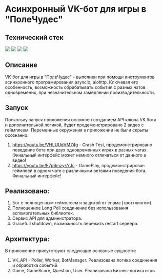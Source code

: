 # Асинхронный VK-бот для игры в "ПолеЧудес"

## Технический стек

![](https://img.shields.io/badge/-Python-386e9d?style=for-the-badge&logo=Python&logoColor=ffd241&) ![](https://img.shields.io/badge/-Aiohttp-DCDCDC?style=for-the-badge&logo=Aiohttp&logoColor=blue) ![](https://img.shields.io/badge/-sqlalchemy-4479A7?style=for-the-badge&amp;&amp;logoColor=ffffff) ![](https://img.shields.io/badge/-Postgresql-%232c3e50?style=for-the-badge&logo=Postgresql)

## Описание

VK-бот для игры в "ПолеЧудес" - выполнен при помощи инструментов асинхронного програмирования asyncio, aiohttp. Ключевая его особенность, возможность обрабатывать события с разных чатов одновременно, при незначительном замедлении производительности.

## Запуск

Поскольку запуск приложения осложнен созданием API ключа VK бота и дополнительной логикой, будет продемонстрировано 2 видео с геймплеем. Переменные окружения в приложении не были скрыты осознанно.
1) https://youtu.be/VHLUUdVM74g - Crash Test, продемонстрировано поведение бота при двух одновременных играх в разных чатах. Финальный интерфейс может немного отличаться от данного в видео!
2) https://youtu.be/F7p6mzykYJc - GamePlay, продемонстрирован геймплей в одном чате с различными ветвями поведения бота. Финальный интерфейс!
   
## Реализовано:
1. Бот с полноценным геймплеем и защитой от спама (троттлингом).
2. Полноценное Long Poll соединение без использования вспомогательных библиотек. 
3. Сервис API для администратора.
4. Gracefull shutdown, возможность пережить restart сервера.

## Архитектура:
В приложение присутствуют следующие основные сущности:
1. VK_API - Poller, Worker, BotManager. Реализована логика соединения и обработка событий.
2. Game, GameScore, Question, User. Реализована Бизнес-логика игры
